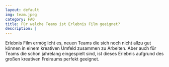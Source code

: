 ```yaml
---
layout: default
img: team.jpeg
category: FAQ
title: Für welche Teams ist Erlebnis Film geeignet?
description: |
---
```

  Erlebnis Film ermöglicht es, neuen Teams die sich noch nicht allzu gut können in einem kreativen Umfeld zusammen zu Arbeiten. Aber auch für Teams die schon jahrelang eingespielt sind, ist dieses Erlebnis aufgrund des großen kreativen Freiraums perfekt geeignet.